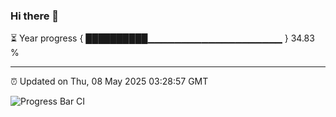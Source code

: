 ### Hi there 👋

⏳ Year progress { ██████████▁▁▁▁▁▁▁▁▁▁▁▁▁▁▁▁▁▁▁▁ } 34.83 %

---

⏰ Updated on Thu, 08 May 2025 03:28:57 GMT

![Progress Bar CI](https://github.com/IshwaranRudhara/GIT-ACTION/workflows/Progress%20Bar%20CI/badge.svg)
